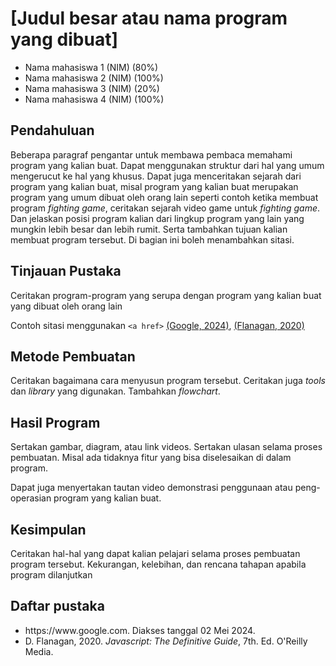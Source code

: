 # [Judul besar atau nama program yang dibuat]

- Nama mahasiswa 1 (NIM) (80%)
- Nama mahasiswa 2 (NIM) (100%)
- Nama mahasiswa 3 (NIM) (20%)
- Nama mahasiswa 4 (NIM) (100%)

## Pendahuluan
Beberapa paragraf pengantar untuk membawa pembaca memahami program yang kalian 
buat. Dapat menggunakan struktur dari hal yang umum mengerucut ke hal yang khusus.
Dapat juga menceritakan sejarah dari program yang kalian buat, misal program
yang kalian buat merupakan program yang umum dibuat oleh orang lain seperti
contoh ketika membuat program _fighting game_, ceritakan sejarah video game
untuk _fighting game_. Dan jelaskan posisi program kalian
dari lingkup program yang lain yang mungkin lebih besar dan 
lebih rumit.
Serta tambahkan tujuan kalian membuat program tersebut.
Di bagian ini boleh menambahkan sitasi.

## Tinjauan Pustaka
Ceritakan program-program yang serupa dengan program yang kalian buat yang
dibuat oleh orang lain

Contoh sitasi menggunakan `<a href>` <a href="#div_ref1">(Google, 2024)</a>, <a href="#div_ref2">(Flanagan, 2020)</a>


## Metode Pembuatan
Ceritakan bagaimana cara menyusun program tersebut.
Ceritakan juga _tools_ dan _library_ yang digunakan.
Tambahkan _flowchart_.

## Hasil Program
Sertakan gambar, diagram, atau link videos.
Sertakan ulasan selama proses pembuatan. Misal ada tidaknya
fitur yang bisa diselesaikan di dalam program.

Dapat juga menyertakan tautan video demonstrasi penggunaan atau peng-operasian
program yang kalian buat.

## Kesimpulan
Ceritakan hal-hal yang dapat kalian pelajari selama proses pembuatan program tersebut.
Kekurangan, kelebihan, dan rencana tahapan apabila program dilanjutkan

## Daftar pustaka
- <div id="div_ref1"> 
    https://www.google.com. Diakses tanggal 02 Mei 2024.
  </div>
- <div id="div_ref2">
    D. Flanagan, 2020. <i>Javascript: The Definitive Guide</i>, 7th. Ed. O'Reilly Media. 
  </div>